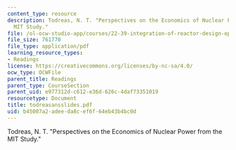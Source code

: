 ```yaml
---
content_type: resource
description: Todreas, N. T. "Perspectives on the Economics of Nuclear Power from the
  MIT Study."
file: /ol-ocw-studio-app/courses/22-39-integration-of-reactor-design-operations-and-safety-fall-2006/b45007a2adeeda8cef6f64eb43b4bc0d_todreasansslides.pdf
file_size: 761770
file_type: application/pdf
learning_resource_types:
- Readings
license: https://creativecommons.org/licenses/by-nc-sa/4.0/
ocw_type: OCWFile
parent_title: Readings
parent_type: CourseSection
parent_uid: e977312d-c612-e36d-626c-4daf73351019
resourcetype: Document
title: todreasansslides.pdf
uid: b45007a2-adee-da8c-ef6f-64eb43b4bc0d
---
```

Todreas, N. T. "Perspectives on the Economics of Nuclear Power from the MIT Study."